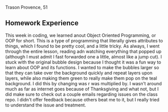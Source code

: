 Trason Provence, 51

## Homework Experience
This week in coding, we learned anout Object Oriented Programming, or OOP for short. This is a type of programming that literally gives attributes to things, which I found to be pretty cool, and a little tricky. As always, I went through the entire lesson, reading adn watching everything that popped up (although I must admit I fast forwarded one a little, almost like a jump cut). I stuck with the original bubble design because I thought it was a fun way to learn about OOP and its functions. I wanted to make the bubbles larger so that they can take over the background quickly and repeat layers upon layers, while also making them green to really make them pop on the teal background. I did this by changing was r was multiplied by. I wasn't around much as far as internet goes because of Thanksgiving and what not, but I did make sure to check out a couple emails regarding issues on the class repo. I didn't offer feedback because others beat me to it, but I really tried to understand the issue and treatment.
